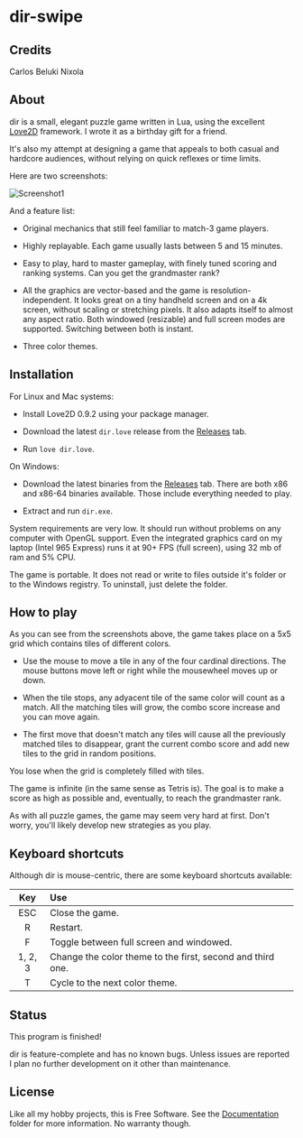 
# dir-swipe


## Credits

Carlos Beluki
Nixola

## About

dir is a small, elegant puzzle game written in Lua, using the excellent
[Love2D][] framework. I wrote it as a birthday gift for a friend.

It's also my attempt at designing a game that appeals to both casual and
hardcore audiences, without relying on quick reflexes or time limits.

Here are two screenshots:

![Screenshot1](Screenshot/Screenshot1.png)

And a feature list:

* Original mechanics that still feel familiar to match-3 game players.

* Highly replayable. Each game usually lasts between 5 and 15 minutes.

* Easy to play, hard to master gameplay, with finely tuned scoring
  and ranking systems. Can you get the grandmaster rank?

* All the graphics are vector-based and the game is resolution-independent.
  It looks great on a tiny handheld screen and on a 4k screen, without scaling
  or stretching pixels. It also adapts itself to almost any aspect ratio. Both
  windowed (resizable) and full screen modes are supported. Switching between
  both is instant.

* Three color themes.

## Installation

For Linux and Mac systems:

  * Install Love2D 0.9.2 using your package manager.

  * Download the latest `dir.love` release from the [Releases][] tab.

  * Run `love dir.love`.

On Windows:

  * Download the latest binaries from the [Releases][] tab. There are both
    x86 and x86-64 binaries available. Those include everything needed to play.

  * Extract and run `dir.exe`.

System requirements are very low. It should run without problems on any computer
with OpenGL support. Even the integrated graphics card on my laptop (Intel 965
Express) runs it at 90+ FPS (full screen), using 32 mb of ram and 5% CPU.

The game is portable. It does not read or write to files outside it's folder or
to the Windows registry. To uninstall, just delete the folder.

## How to play

As you can see from the screenshots above, the game takes place on a 5x5 grid
which contains tiles of different colors.

* Use the mouse to move a tile in any of the four cardinal directions. The
  mouse buttons move left or right while the mousewheel moves up or down.

* When the tile stops, any adyacent tile of the same color will count as a
  match. All the matching tiles will grow, the combo score increase and
  you can move again.

* The first move that doesn't match any tiles will cause all the previously
  matched tiles to disappear, grant the current combo score and add new tiles
  to the grid in random positions.

You lose when the grid is completely filled with tiles.

The game is infinite (in the same sense as Tetris is). The goal is to make
a score as high as possible and, eventually, to reach the grandmaster rank.

As with all puzzle games, the game may seem very hard at first. Don't worry,
you'll likely develop new strategies as you play.

## Keyboard shortcuts

Although dir is mouse-centric, there are some keyboard shortcuts available:

  Key      | Use
:--------: | :----------------------------------------------------------
   ESC     | Close the game.
    R      | Restart.
    F      | Toggle between full screen and windowed.
 1, 2, 3   | Change the color theme to the first, second and third one.
    T      | Cycle to the next color theme.

## Status

This program is finished!

dir is feature-complete and has no known bugs. Unless issues are reported
I plan no further development on it other than maintenance.

## License

Like all my hobby projects, this is Free Software. See the [Documentation][]
folder for more information. No warranty though.

[Documentation]: Documentation
[Releases]: https://github.com/Beluki/dir/releases

[Love2D]: https://love2d.org

